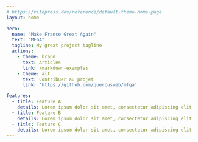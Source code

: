```yaml
---
# https://vitepress.dev/reference/default-theme-home-page
layout: home

hero:
  name: "Make France Great Again"
  text: "MFGA"
  tagline: My great project tagline
  actions:
    - theme: brand
      text: Articles
      link: /markdown-examples
    - theme: alt
      text: Contribuer au projet
      link: 'https://github.com/quercusweb/mfga'

features:
  - title: Feature A
    details: Lorem ipsum dolor sit amet, consectetur adipiscing elit
  - title: Feature B
    details: Lorem ipsum dolor sit amet, consectetur adipiscing elit
  - title: Feature C
    details: Lorem ipsum dolor sit amet, consectetur adipiscing elit
---
```


